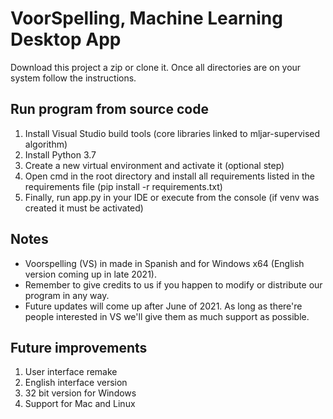 # VoorSpelling, Machine Learning Desktop App

Download this project a zip or clone it. Once all directories are on your system follow the instructions.

## Run program from source code

1. Install Visual Studio build tools (core libraries linked to mljar-supervised algorithm)
2. Install Python 3.7
3. Create a new virtual environment and activate it (optional step)
3. Open cmd in the root directory and install all requirements listed in the requirements file (pip install -r requirements.txt)
4. Finally, run app.py in your IDE or execute from the console (if venv was created it must be activated)

## Notes

- Voorspelling (VS) in made in Spanish and for Windows x64 (English version coming up in late 2021).
- Remember to give credits to us if you happen to modify or distribute our program in any way.
- Future updates will come up after June of 2021. As long as there're people interested in VS we'll give them as much support as possible.

## Future improvements

1. User interface remake
2. English interface version
3. 32 bit version for Windows
4. Support for Mac and Linux
